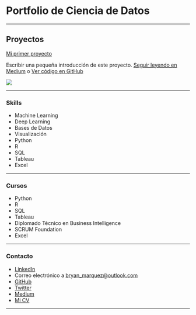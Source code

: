 # Portfolio de Ciencia de Datos

---

## Proyectos
[Mi primer proyecto](https://medium.com/pagina-entrada-blog)

Escribir una pequeña introducción de este proyecto. [Seguir leyendo en Medium](https://medium.com/pagina-entrada-blog) o [Ver código en GitHub](https://github.com/bryan-marquez/proyecto-portafolio/blob/fbb59de4ebf932a57c913d3dce24eccc199ef442/notebooks/analisis_inicial.ipynb)

[<img src="images/dummy_thumbnail.jpg?raw=true"/>](https://medium.com/pagina-entrada-blog)

---

### Skills

- Machine Learning
- Deep Learning
- Bases de Datos
- Visualización
- Python
- R
- SQL
- Tableau
- Excel

---

### Cursos

- Python
- R
- SQL
- Tableau
- Diplomado Técnico en Business Intelligence
- SCRUM Foundation
- Excel

---

### Contacto

- [LinkedIn](https://www.linkedin.com/in/tu-linkedin/)
- Correo electrónico a <bryan_marquez@outlook.com>
- [GitHub](https://github.com/bryan-marquez)
- [Twitter](https://twitter.com/tu-twitter)
- [Medium](https://medium.com/@bryan.didier.marquez)
- [Mi CV](/pdf/plantilla-curriculum-blanco.pdf)

---
